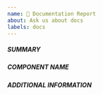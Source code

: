 ```yaml
---
name: 📝 Documentation Report
about: Ask us about docs
labels: docs
---
```

<!--- Verify first that your improvement is not already reported -->

##### SUMMARY
<!--- Explain the problem briefly, add suggestions to wording or structure -->


##### COMPONENT NAME
<!--- Write the short name of the component/plugin -->


##### ADDITIONAL INFORMATION
<!--- Describe how this improves the documentation -->
<!--- HINT: You can paste  https://gists.github.com/ links for larger files -->

